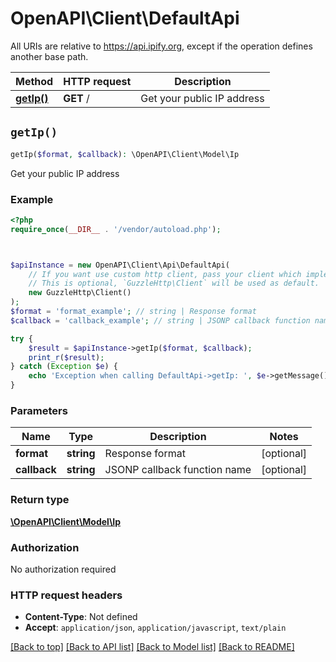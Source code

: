 # OpenAPI\Client\DefaultApi

All URIs are relative to https://api.ipify.org, except if the operation defines another base path.

| Method | HTTP request | Description |
| ------------- | ------------- | ------------- |
| [**getIp()**](DefaultApi.md#getIp) | **GET** / | Get your public IP address |


## `getIp()`

```php
getIp($format, $callback): \OpenAPI\Client\Model\Ip
```

Get your public IP address

### Example

```php
<?php
require_once(__DIR__ . '/vendor/autoload.php');



$apiInstance = new OpenAPI\Client\Api\DefaultApi(
    // If you want use custom http client, pass your client which implements `GuzzleHttp\ClientInterface`.
    // This is optional, `GuzzleHttp\Client` will be used as default.
    new GuzzleHttp\Client()
);
$format = 'format_example'; // string | Response format
$callback = 'callback_example'; // string | JSONP callback function name

try {
    $result = $apiInstance->getIp($format, $callback);
    print_r($result);
} catch (Exception $e) {
    echo 'Exception when calling DefaultApi->getIp: ', $e->getMessage(), PHP_EOL;
}
```

### Parameters

| Name | Type | Description  | Notes |
| ------------- | ------------- | ------------- | ------------- |
| **format** | **string**| Response format | [optional] |
| **callback** | **string**| JSONP callback function name | [optional] |

### Return type

[**\OpenAPI\Client\Model\Ip**](../Model/Ip.md)

### Authorization

No authorization required

### HTTP request headers

- **Content-Type**: Not defined
- **Accept**: `application/json`, `application/javascript`, `text/plain`

[[Back to top]](#) [[Back to API list]](../../README.md#endpoints)
[[Back to Model list]](../../README.md#models)
[[Back to README]](../../README.md)
